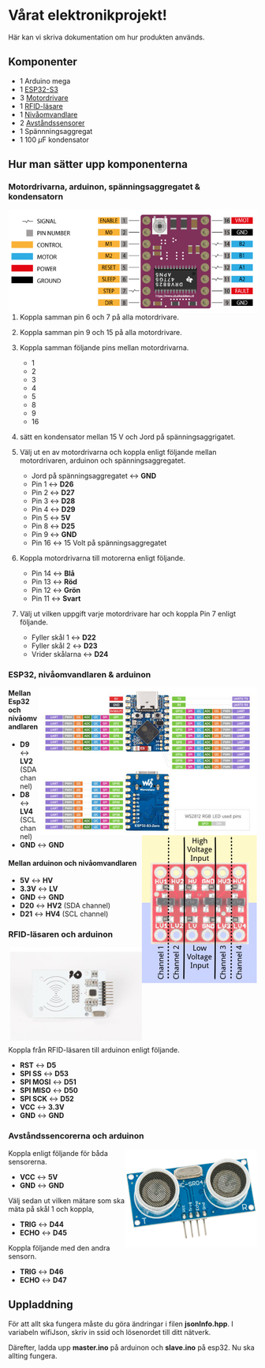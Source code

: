 # Vårat elektronikprojekt!

Här kan vi skriva dokumentation om hur produkten används.

## Komponenter

* 1 Arduino mega
* 1 [ESP32-S3](https://www.electrokit.com/utvecklingskort-esp32-s3)
* 3 [Motordrivare](https://www.electrokit.com/stegmotordrivare-drv8825)
* 1 [RFID-läsare](https://www.electrokit.com/rfid-modul-med-tva-tags-13.56mhz)
* 1 [Nivåomvandlare](https://www.electrokit.com/nivaomvandlare-4-kanaler-bidirektionell)
* 2 [Avståndssensorer](https://www.electrokit.com/en/avstandsmatare-ultraljud-hc-sr04-2-400cm)
* 1 Spännningsaggregat
* 1 100 $\mu$F kondensator

## Hur man sätter upp komponenterna

### Motordrivarna, arduinon, spänningsaggregatet & kondensatorn

<!-- ![Motordrivaren](images/motordrivare.png) -->
<img src="images/motordrivare.png" alt="motordrivaren" style="float: right;"/>

1. Koppla samman pin 6 och 7 på alla motordrivare.

2. Koppla samman pin 9 och 15 på alla motordrivare.

3. Koppla samman följande pins mellan motordrivarna.
    * 1
    * 2
    * 3
    * 4
    * 5
    * 8
    * 9
    * 16

4. sätt en kondensator mellan 15 V och Jord på spänningsaggrigatet.


5. Välj ut en av motordrivarna och koppla enligt följande mellan motordrivaren, arduinon och spänningsaggregatet.
    * Jord på spänningsaggregatet &harr; **GND**
    * Pin 1 &harr; **D26**
    * Pin 2 &harr; **D27**
    * Pin 3 &harr; **D28**
    * Pin 4 &harr; **D29**
    * Pin 5 &harr; **5V**
    * Pin 8 &harr; **D25**
    * Pin 9 &harr; **GND**
    * Pin 16 &harr; 15 Volt på spänningsaggregatet

6. Koppla motordrivarna till motorerna enligt följande.
    * Pin 14 &harr; **Blå**
    * Pin 13 &harr; **Röd**
    * Pin 12 &harr; **Grön**
    * Pin 11 &harr; **Svart**

7. Välj ut vilken uppgift varje motordrivare har och koppla Pin 7 enligt följande.
    * Fyller skål 1 &harr; **D22**
    * Fyller skål 2 &harr; **D23**
    * Vrider skålarna &harr; **D24**

### ESP32, nivåomvandlaren & arduinon

<img src="images/esp32.png" alt="motordrivaren" height="300pt" style="float: right;"/> 

<img src="images/levelshifter.png" alt="motordrivaren" height="300pt" style="float: right;"/>

#### Mellan Esp32 och nivåomvandlaren

* **D9** &harr; **LV2** (SDA channel)
* **D8** &harr; **LV4** (SCL channel)
* **GND** &harr; **GND** 

#### Mellan arduinon och nivåomvandlaren

* **5V** &harr; **HV**
* **3.3V** &harr; **LV**
* **GND** &harr; **GND**
* **D20** &harr; **HV2** (SDA channel)
* **D21** &harr; **HV4** (SCL channel)

### RFID-läsaren och arduinon

<img src="images/rfid.jpg" alt="rfid" height="200pt" style="float: right;"/>

Koppla från RFID-läsaren till arduinon enligt följande. 
* **RST** &harr; **D5**
* **SPI SS** &harr; **D53**
* **SPI MOSI** &harr; **D51**
* **SPI MISO** &harr; **D50**
* **SPI SCK** &harr; **D52**
* **VCC** &harr; **3.3V**
* **GND** &harr; **GND**

### Avståndssencorerna och arduinon

<img src="images/avstandsmatare.png" alt="avstand" height="200pt" style="float: right;"/>

Koppla enligt följande för båda sensorerna.
* **VCC** &harr; **5V**
* **GND** &harr; **GND**

Välj sedan ut vilken mätare som ska mäta på skål 1 och koppla,
* **TRIG** &harr; **D44**
* **ECHO** &harr; **D45**

Koppla följande med den andra sensorn.
* **TRIG** &harr; **D46**
* **ECHO** &harr; **D47**

## Uppladdning

För att allt ska fungera måste du göra ändringar i filen **jsonInfo.hpp**. I variabeln wifiJson, skriv in ssid och lösenordet till ditt nätverk. 

Därefter, ladda upp **master.ino** på arduinon och **slave.ino** på esp32. Nu ska allting fungera.
